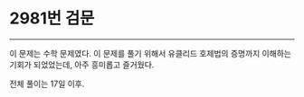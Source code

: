 # 2981번 검문

---

이 문제는 수학 문제였다.
이 문제를 풀기 위해서 유클리드 호제법의 증명까지 이해하는 기회가 되었었는데, 아주 흥미롭고 즐거웠다.

전체 풀이는 17일 이후.
